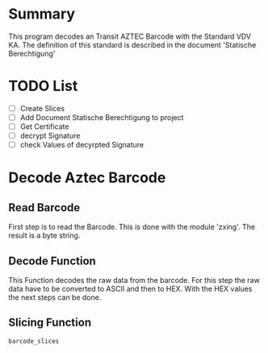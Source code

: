 # Summary 
This program decodes an Transit AZTEC Barcode with the Standard VDV KA. The definition of this standard is described 
in the document 'Statische Berechtigung'

# TODO List
- [ ] Create Slices 
- [ ] Add Document Statische Berechtigung to project
- [ ] Get Certificate 
- [ ] decrypt Signature
- [ ] check Values of decyrpted Signature

# Decode Aztec Barcode

## Read Barcode
First step is to read the Barcode. This is done with the module 'zxing'. The result is a byte string.   

## Decode Function 
This Function decodes the raw data from the barcode. For this step the raw data have to be converted to ASCII 
and then to HEX. With the HEX values the next steps can be done. 

## Slicing Function
`````
barcode_slices
`````


